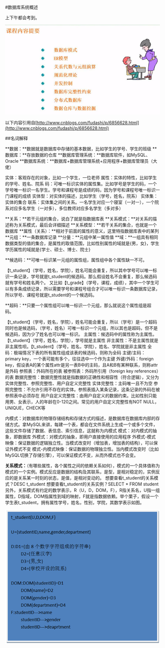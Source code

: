 #数据库系统概述

上下午都会考到。

![](/imgs/1.4-1数据库系统内容提要.png)

以下内容引用自[http://www.cnblogs.com/fudashi/p/6856628.html](http://www.cnblogs.com/fudashi/p/6856628.html)

##名词解释

**数据：**数据就是数据库中存储的基本数据，比如学生的学号、学生的班级
**数据库：**存放数据的仓库
**数据库管理系统：**数据库软件，如MySQL、Oracle
**数据库系统：**数据库+数据库管理系统+应用程序+数据库管理员（大佬）


实体：客观存在的对象，比如一个学生，一位老师
属性：实体的特性，比如学生的学号、姓名、院系
码：可唯一标识实体的属性集。比如学号是学生的码，一个学号唯一标识一名学生。学号和课程号是成绩的码，因为学号和课程号唯一标识一门课程的成绩
实体型：对实体的描述，比如学生（学号，姓名，院系）
实体集：实体的集合
联系：实体集之间的关系。一名学生对应一个寝室（一对一），一个院系对应多名学生（一对多），多位教师对应多名学生（多对多）

**关系：**若干元组的集合，说白了就是指数据库表
**关系模式：**对关系的描述称为关系模式，最后会详细描述
**关系模型：**若干关系的集合，也就是一个数据库
**属性（关系）：**相对于前面的属性的意义，这里特指数据库表中的某列
**元组：**一条数据库记录
**分量：**元组中某一属性值
**域：**一组具有相同数据类型的值的集合，是属性的取值范围，比如性别属性的域就是{男，女}，学生学历属性的域就是{学士、硕士、博士、院士}

**候选码：**可唯一标识某一元组的属性组，属性组中各个属性缺一不可。

【t_student】（学号，姓名，学院），姓名可能会重复，所以其中学号可以唯一标识一条记录，学号就是t_student的候选码。那么假设姓名不会重复，那么候选码就有学号和姓名两个。 又比如【t_grade】（学号，课程，成绩），其中一个学生可以有多条成绩记录，所以需要学号和课程号组合才可以唯一标识一条数据库记录，所以学号、课程号就是t_student的一个候选码。

**超码：**只要一个属性组可以唯一标识一个元组，那么就说这个属性组是超码。 

【t_student】（学号，姓名，学院），姓名可能会重复，所以（学号）是一个超码同时也是候选码，（学号，姓名）可唯一标识一个元组，所以其也是超码，但不是候选码，因为少了姓名也可以唯一标识。
主属性：候选码中的属性称为主属性。【t_student】（学号，姓名，学院），学号就是主属性
非主属性：不是主属性就是非主属性呗。【t_student】（学号，姓名，学院），姓名、学院就是非主属性
全码：极端情况下表的所有属性组成该表的候选码，则称为全码
主键/主码：primary key，一个表可能有多个，往往选中一个作为主键
外键/外码：foreign key，假设表A的某个属性attr是另一表B中的主码，且A和B有某种联系，则称attr是外码
参照表：外码所在的表
被参照表：外码所引用（foreign key references）的表
数据完整性：数据完整性就是指数据的正确性和相容性（符合逻辑），又分为实体完整性、参照完整性、用户自定义完整性
实体完整性：主码唯一且不为空
参照完整性：不允许引用不存在的实体。参照表插入某条记录，这条记录的外码在被参照表中必须存在
用户自定义完整性：由用户自定义的数据约束。比如性别只能用男、女表示，人的年龄在0-120之间。常见的用户自定义完整性有NOT NULL，UNIQUE，CHECK等

内模式：对数据库的物理存储结构和存储方式的描述，是数据库在数据库内部的存储方式。拿MySQL来讲，每建一个表，都会在文件系统上生成一个或多个文件，这些文件存储了数据、表信息、索引信息，这就称为内模式
模式：对内模式的抽象，即数据库
外模式：对模式的抽象，即用户直接使用的应用程序
外模式-模式映像：保证数据的逻辑独立性。当模式改变时（增加表，增加表的结构），可以保证外模式不变
模式-内模式映像：保证数据的物理独立性。当内模式改变时（比如MySQL切换了存储引擎），可以保证模式不变，从而外模式也不会变。

**关系模式：**（有哪些属性，各个属性之间的依赖关系如何），模式的一个具体值称为模式的一个实例。模式反应是数据的结构及其联系，是型，是相对稳定的，实例反应的是关系某一时刻的状态，是值，是相对变动的。
想要查看t_student的关系模式？DESC t_student
想要查看t_student的关系实例？SELECT * FROM student
另外，关系模式有约定的数学表示，R（U，D，DOM，F），R指关系名，U指一组属性，D指域，DOM指属性到域的映射，F就是指数据依赖。举个栗子，假设一个学生表t_student，拥有属性学号，姓名，性别，学院，其数学表示如图。

![](/imgs/1.4-2关系模式的数学表示.png)
